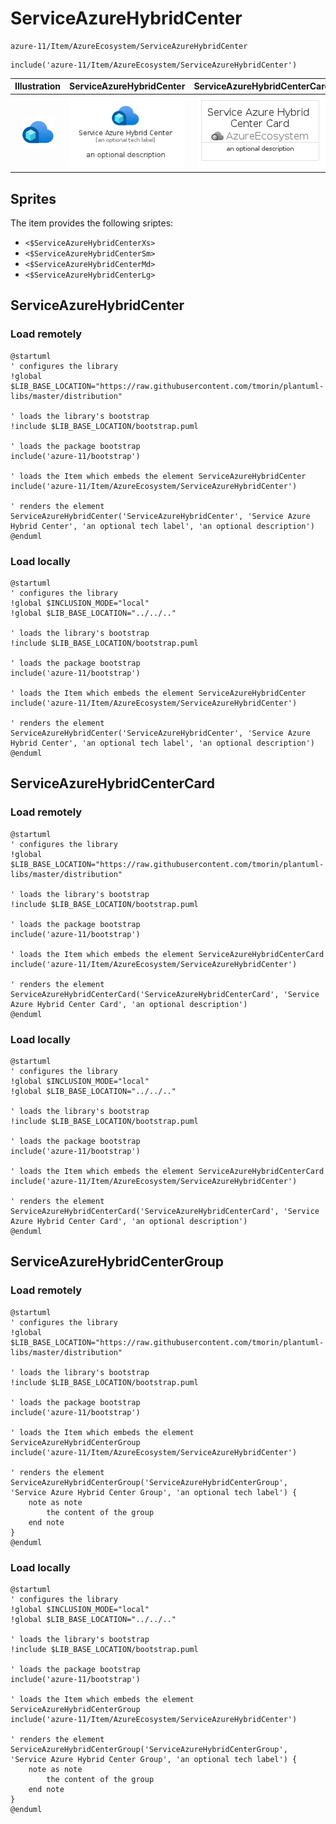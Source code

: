 # ServiceAzureHybridCenter


```text
azure-11/Item/AzureEcosystem/ServiceAzureHybridCenter
```

```text
include('azure-11/Item/AzureEcosystem/ServiceAzureHybridCenter')
```



| Illustration | ServiceAzureHybridCenter | ServiceAzureHybridCenterCard | ServiceAzureHybridCenterGroup |
| :---: | :---: | :---: | :---: |
| ![illustration for Illustration](../../../azure-11/Item/AzureEcosystem/ServiceAzureHybridCenter.png) | ![illustration for ServiceAzureHybridCenter](../../../azure-11/Item/AzureEcosystem/ServiceAzureHybridCenter.Local.png) | ![illustration for ServiceAzureHybridCenterCard](../../../azure-11/Item/AzureEcosystem/ServiceAzureHybridCenterCard.Local.png) | ![illustration for ServiceAzureHybridCenterGroup](../../../azure-11/Item/AzureEcosystem/ServiceAzureHybridCenterGroup.Local.png) |



## Sprites
The item provides the following sriptes:

- `<$ServiceAzureHybridCenterXs>`
- `<$ServiceAzureHybridCenterSm>`
- `<$ServiceAzureHybridCenterMd>`
- `<$ServiceAzureHybridCenterLg>`





## ServiceAzureHybridCenter

### Load remotely
```plantuml
@startuml
' configures the library
!global $LIB_BASE_LOCATION="https://raw.githubusercontent.com/tmorin/plantuml-libs/master/distribution"

' loads the library's bootstrap
!include $LIB_BASE_LOCATION/bootstrap.puml

' loads the package bootstrap
include('azure-11/bootstrap')

' loads the Item which embeds the element ServiceAzureHybridCenter
include('azure-11/Item/AzureEcosystem/ServiceAzureHybridCenter')

' renders the element
ServiceAzureHybridCenter('ServiceAzureHybridCenter', 'Service Azure Hybrid Center', 'an optional tech label', 'an optional description')
@enduml
```

### Load locally
```plantuml
@startuml
' configures the library
!global $INCLUSION_MODE="local"
!global $LIB_BASE_LOCATION="../../.."

' loads the library's bootstrap
!include $LIB_BASE_LOCATION/bootstrap.puml

' loads the package bootstrap
include('azure-11/bootstrap')

' loads the Item which embeds the element ServiceAzureHybridCenter
include('azure-11/Item/AzureEcosystem/ServiceAzureHybridCenter')

' renders the element
ServiceAzureHybridCenter('ServiceAzureHybridCenter', 'Service Azure Hybrid Center', 'an optional tech label', 'an optional description')
@enduml
```

## ServiceAzureHybridCenterCard

### Load remotely
```plantuml
@startuml
' configures the library
!global $LIB_BASE_LOCATION="https://raw.githubusercontent.com/tmorin/plantuml-libs/master/distribution"

' loads the library's bootstrap
!include $LIB_BASE_LOCATION/bootstrap.puml

' loads the package bootstrap
include('azure-11/bootstrap')

' loads the Item which embeds the element ServiceAzureHybridCenterCard
include('azure-11/Item/AzureEcosystem/ServiceAzureHybridCenter')

' renders the element
ServiceAzureHybridCenterCard('ServiceAzureHybridCenterCard', 'Service Azure Hybrid Center Card', 'an optional description')
@enduml
```

### Load locally
```plantuml
@startuml
' configures the library
!global $INCLUSION_MODE="local"
!global $LIB_BASE_LOCATION="../../.."

' loads the library's bootstrap
!include $LIB_BASE_LOCATION/bootstrap.puml

' loads the package bootstrap
include('azure-11/bootstrap')

' loads the Item which embeds the element ServiceAzureHybridCenterCard
include('azure-11/Item/AzureEcosystem/ServiceAzureHybridCenter')

' renders the element
ServiceAzureHybridCenterCard('ServiceAzureHybridCenterCard', 'Service Azure Hybrid Center Card', 'an optional description')
@enduml
```

## ServiceAzureHybridCenterGroup

### Load remotely
```plantuml
@startuml
' configures the library
!global $LIB_BASE_LOCATION="https://raw.githubusercontent.com/tmorin/plantuml-libs/master/distribution"

' loads the library's bootstrap
!include $LIB_BASE_LOCATION/bootstrap.puml

' loads the package bootstrap
include('azure-11/bootstrap')

' loads the Item which embeds the element ServiceAzureHybridCenterGroup
include('azure-11/Item/AzureEcosystem/ServiceAzureHybridCenter')

' renders the element
ServiceAzureHybridCenterGroup('ServiceAzureHybridCenterGroup', 'Service Azure Hybrid Center Group', 'an optional tech label') {
    note as note
        the content of the group
    end note
}
@enduml
```

### Load locally
```plantuml
@startuml
' configures the library
!global $INCLUSION_MODE="local"
!global $LIB_BASE_LOCATION="../../.."

' loads the library's bootstrap
!include $LIB_BASE_LOCATION/bootstrap.puml

' loads the package bootstrap
include('azure-11/bootstrap')

' loads the Item which embeds the element ServiceAzureHybridCenterGroup
include('azure-11/Item/AzureEcosystem/ServiceAzureHybridCenter')

' renders the element
ServiceAzureHybridCenterGroup('ServiceAzureHybridCenterGroup', 'Service Azure Hybrid Center Group', 'an optional tech label') {
    note as note
        the content of the group
    end note
}
@enduml
```

